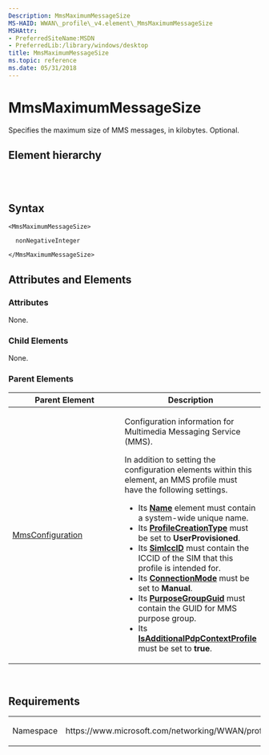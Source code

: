 ```yaml
---
Description: MmsMaximumMessageSize
MS-HAID: WWAN\_profile\_v4.element\_MmsMaximumMessageSize
MSHAttr:
- PreferredSiteName:MSDN
- PreferredLib:/library/windows/desktop
title: MmsMaximumMessageSize
ms.topic: reference
ms.date: 05/31/2018
---
```


# <span id="WWAN_profile_v4.element_MmsMaximumMessageSize"></span>MmsMaximumMessageSize

Specifies the maximum size of MMS messages, in kilobytes. Optional.

## Element hierarchy

[<MBNProfileExt>](element-mbnprofileext.md)  
[<MmsConfiguration>](element-mmsconfiguration.md)  
**<MmsMaximumMessageSize>**

## Syntax

``` syntax
<MmsMaximumMessageSize>

  nonNegativeInteger

</MmsMaximumMessageSize>
```

## <span id="Attributes_and_Elements"></span><span id="attributes_and_elements"></span><span id="ATTRIBUTES_AND_ELEMENTS"></span>Attributes and Elements

### <span id="attributes"></span><span id="ATTRIBUTES"></span>Attributes

None.

### <span id="Child_Elements"></span><span id="child_elements"></span><span id="CHILD_ELEMENTS"></span>Child Elements

None.

### <span id="parent_elements"></span><span id="PARENT_ELEMENTS"></span>Parent Elements

<table>
<colgroup>
<col style="width: 50%" />
<col style="width: 50%" />
</colgroup>
<thead>
<tr class="header">
<th>Parent Element</th>
<th>Description</th>
</tr>
</thead>
<tbody>
<tr class="odd">
<td><a href="element-mmsconfiguration.md">MmsConfiguration</a></td>
<td><p>Configuration information for Multimedia Messaging Service (MMS).</p>
<p>In addition to setting the configuration elements within this element, an MMS profile must have the following settings.</p>
<ul>
<li>Its <a href="element-name.md"><strong>Name</strong></a> element must contain a system-wide unique name.</li>
<li>Its <a href="../mbn/schema-profilecreationtype-mbnprofile-element.md"><strong>ProfileCreationType</strong></a> must be set to <strong>UserProvisioned</strong>.</li>
<li>Its <a href="https://docs.microsoft.com/windows/desktop/api/mbnapi/nf-mbnapi-imbnsubscriberinformation-get_simiccid"><strong>SimIccID</strong></a> must contain the ICCID of the SIM that this profile is intended for.</li>
<li>Its <a href="../mbn/schema-connectionmode-mbnprofile-element.md"><strong>ConnectionMode</strong></a> must be set to <strong>Manual</strong>.</li>
<li>Its <a href="element-purposegroupguid.md"><strong>PurposeGroupGuid</strong></a> must contain the GUID for MMS purpose group.</li>
<li>Its <a href="/previous-versions/windows/desktop/legacy/mt156987(v=vs.85)"><strong>IsAdditionalPdpContextProfile</strong></a> must be set to <strong>true</strong>.</li>
</ul></td>
</tr>
</tbody>
</table>

 

## Requirements

<table>
<colgroup>
<col style="width: 50%" />
<col style="width: 50%" />
</colgroup>
<tbody>
<tr class="odd">
<td><p>Namespace</p></td>
<td><p>https://www.microsoft.com/networking/WWAN/profile/v4</p></td>
</tr>
</tbody>
</table>

 

 



